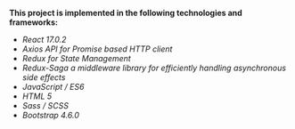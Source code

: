  <p>
	<b>
		This project is implemented in the following technologies and frameworks:
	</b>
</p>

<ul>
	<li><em>React 17.0.2</em></li>
	<li><em>Axios API for Promise based HTTP client</em></li>
	<li><em>Redux for State Management</em></li>
	<li><em>Redux-Saga a middleware library for efficiently handling asynchronous side effects</em></li>
	<li><em>JavaScript / ES6</em></li>
	<li><em>HTML 5</em></li>
	<li><em>Sass / SCSS</em></li>
	<li><em>Bootstrap 4.6.0</em></li>
</ul>